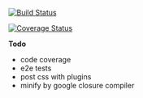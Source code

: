[![Build Status](https://travis-ci.org/AndreyUtka/angular-typescript-starter-kit.svg?branch=master)](https://travis-ci.org/AndreyUtka/angular-typescript-starter-kit)

[![Coverage Status](https://img.shields.io/coveralls/AndreyUtka/angular-typescript-starter-kit.svg)](https://coveralls.io/r/AndreyUtka/angular-typescript-starter-kit?branch=master)



**Todo**

 - code coverage
 - e2e tests
 - post css with plugins
 - minify by google closure compiler 
